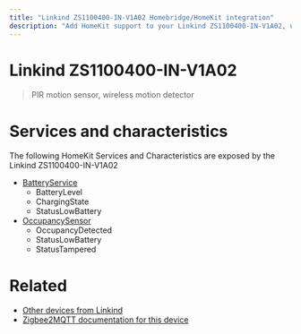 ```yaml
---
title: "Linkind ZS1100400-IN-V1A02 Homebridge/HomeKit integration"
description: "Add HomeKit support to your Linkind ZS1100400-IN-V1A02, using Homebridge, Zigbee2MQTT and homebridge-z2m."
---
```

<!---
This file has been GENERATED using src/docgen/docgen.ts
DO NOT EDIT THIS FILE MANUALLY!
-->
# Linkind ZS1100400-IN-V1A02
> PIR motion sensor, wireless motion detector


# Services and characteristics
The following HomeKit Services and Characteristics are exposed by
the Linkind ZS1100400-IN-V1A02

* [BatteryService](../../battery.md)
  * BatteryLevel
  * ChargingState
  * StatusLowBattery
* [OccupancySensor](../../sensors.md)
  * OccupancyDetected
  * StatusLowBattery
  * StatusTampered


# Related
* [Other devices from Linkind](../index.md#linkind)
* [Zigbee2MQTT documentation for this device](https://www.zigbee2mqtt.io/devices/ZS1100400-IN-V1A02.html)